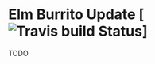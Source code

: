 # Elm Burrito Update [![Travis build Status](https://travis-ci.org/laserpants/elm-burrito-update.svg?branch=master)]

TODO
